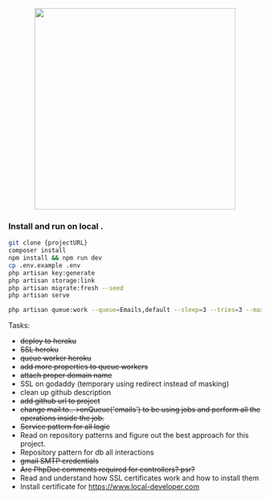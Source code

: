 <p align="center"><a href="https://laravel.com" target="_blank"><img src="https://raw.githubusercontent.com/laravel/art/master/logo-lockup/5%20SVG/2%20CMYK/1%20Full%20Color/laravel-logolockup-cmyk-red.svg" width="400"></a></p>

### Install and run on local .

```sh
git clone {projectURL}
composer install
npm install && npm run dev
cp .env.example .env
php artisan key:generate
php artisan storage:link
php artisan migrate:fresh --seed
php artisan serve

php artisan queue:work --queue=Emails,default --sleep=3 --tries=3 --max-time=3600 --timeout=1800
```

Tasks:

- ~~deploy to heroku~~
- ~~SSL heroku~~
- ~~queue worker heroku~~
- ~~add more properties to queue workers~~
- ~~attach proper domain name~~
- SSL on godaddy (temporary using redirect instead of masking)
- clean up github description
- ~~add github url to project~~
- ~~change mail:to..->onQueue('emails') to be using jobs and perform all the operations inside the job.~~
- ~~Service pattern for all logic~~
- Read on repository patterns and figure out the best approach for this project.
- Repository pattern for db all interactions
- ~~gmail SMTP credentials~~
- ~~Are PhpDoc comments required for controllers? psr?~~
- Read and understand how SSL certificates work and how to install them
- Install certificate for https://www.local-developer.com
